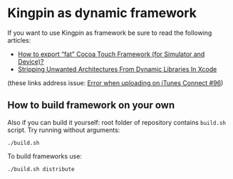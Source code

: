 # Kingpin as dynamic framework

If you want to use Kingpin as framework be sure to read the following articles:

- [How to export “fat” Cocoa Touch Framework (for Simulator and Device)?](http://stackoverflow.com/questions/29634466/how-to-export-fat-cocoa-touch-framework-for-simulator-and-device/31270427#31270427)
- [Stripping Unwanted Architectures From Dynamic Libraries In Xcode](http://ikennd.ac/blog/2015/02/stripping-unwanted-architectures-from-dynamic-libraries-in-xcode/)

(these links address issue: [Error when uploading on iTunes Connect #96](https://github.com/itsbonczek/kingpin/issues/96))

## How to build framework on your own

Also if you can build it yourself: root folder of repository contains `build.sh` script. Try running without arguments:

```
./build.sh
```

To build frameworks use:

```
./build.sh distribute
```
